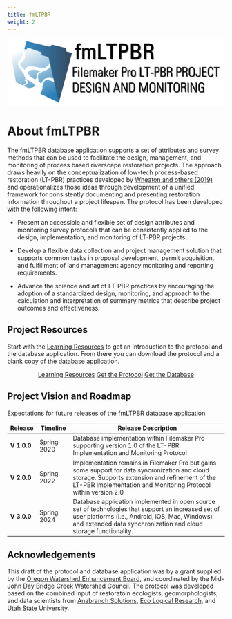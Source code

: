 ```yaml
---
title: fmLTPBR
weight: 2
---
```


<img src="assets/images/FM-Banner.png">


# About fmLTPBR

The fmLTPBR database application supports a set of attributes and survey methods that can be used to facilitate the design, management, and monitoring of process based riverscape restoration projects. The approach draws heavily on the conceptualization of low-tech process-based restoration (LT-PBR) practices developed by [Wheaton and others (2019)](https://lowtechpbr.restoration.usu.edu/) and operationalizes those ideas through development of a unified framework for consistently documenting and presenting restoration information throughout a project lifespan. The protocol has been developed with the following intent:

- Present an accessible and flexible set of design attributes and monitoring survey protocols that can be consistently applied to the design, implementation, and monitoring of LT-PBR projects.

- Develop a flexible data collection and project management solution that supports common tasks in proposal development, permit acquisition, and fulfillment of land management agency monitoring and reporting requirements.

- Advance the science and art of LT-PBR practices by encouraging the adoption of a standardized design, monitoring, and approach to the calculation and interpretation of summary metrics that describe project outcomes and effectiveness.

## Project Resources

Start with the [Learning Resources]({{site.baseurl}}/Learn) to get an introduction to the protocol and the database application. From there you can download the protocol and a blank copy of the database application.

<div align="center">
  <a class="button" href="{{ site.baseurl }}/Learn"><i class="fa fa-youtube" aria-hidden="true"></i>  Learning Resources</a>
  <a class="button" href="{{ site.baseurl }}/Protocol"><i class="fa fa-book" aria-hidden="true"></i> Get the Protocol</a>
  <!-- TODO Add the release link on github here. -->
  <a class="button" href="#"><i class="fa fa-database" aria-hidden="true"></i> Get the Database</a>
</div>

## Project Vision and Roadmap
Expectations for future releases of the fmLTPBR database application.

| Release   | Timeline   | Release Description   |
| --------- | ------- | ------- |
| **V 1.0.0** | Spring 2020 | Database implementation within Filemaker Pro supporting version 1.0 of the LT-PBR Implementation and Monitoring Protocol |
| **V 2.0.0** | Spring 2022 | Implementation remains in Filemaker Pro but gains some support for data syncronization and cloud storage. Supports extension and refinement of the LT-PBR Implementation and Monitoring Protocol within version 2.0|
| **V 3.0.0** | Spring 2024 | Database application implemented in open source set of technologies that support an increased set of user platforms (i.e., Android, iOS, Mac, Windows) and extended data synchronization and cloud storage functionality. |

## Acknowledgements
This draft of the protocol and database application was by a grant supplied by the [Oregon Watershed Enhancement Board](https://www.oregon.gov/oweb/Pages/index.aspx), and coordinated by the Mid-John Day Bridge Creek Watershed Council. The protocol was developed based on the combined input of restoratoin ecologists, geomorphologists, and data scientists from [Anabranch Solutions](www.anabranchsolutions.com), [Eco Logical Research](www.eco-logical.research.com), and [Utah State University](http://etal.joewheaton.org/).

